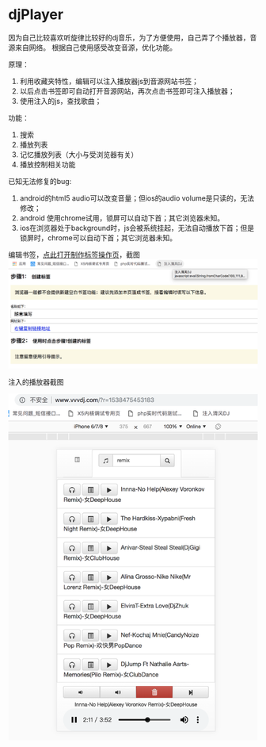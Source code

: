 # djPlayer

因为自己比较喜欢听旋律比较好的dj音乐，为了方便使用，自己弄了个播放器，音源来自网络。
根据自己使用感受改变音源，优化功能。

原理：

1. 利用收藏夹特性，编辑可以注入播放器js到音源网站书签；
1. 以后点击书签即可自动打开音源网站，再次点击书签即可注入播放器；
1. 使用注入的js，查找歌曲；

功能：

1. 搜索
1. 播放列表
1. 记忆播放列表（大小与受浏览器有关）
1. 播放控制相关功能

已知无法修复的bug:

1. android的html5 audio可以改变音量；但ios的audio volume是只读的，无法修改；
1. android 使用chrome试用，锁屏可以自动下首；其它浏览器未知。
1. ios在浏览器处于background时，js会被系统挂起，无法自动播放下首；但是锁屏时，chrome可以自动下首；其它浏览器未知。


编辑书签，[点此打开制作标签操作页](https://qidizi.github.io/djPlayer/index.html)，截图
![屏幕截图](https://github.com/qidizi/djKKPlayer/raw/master/index.png)

注入的播放器截图

![屏幕截图](https://github.com/qidizi/djKKPlayer/raw/master/screenShot.png)


